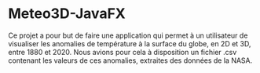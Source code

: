 # Meteo3D-JavaFX
Ce projet a pour but de faire une application qui permet à un utilisateur de visualiser les anomalies de température à la surface du globe,
en 2D et 3D, entre 1880 et 2020. 
Nous avions pour cela à disposition un fichier .csv contenant les valeurs de ces anomalies, extraites des données de la NASA. 
